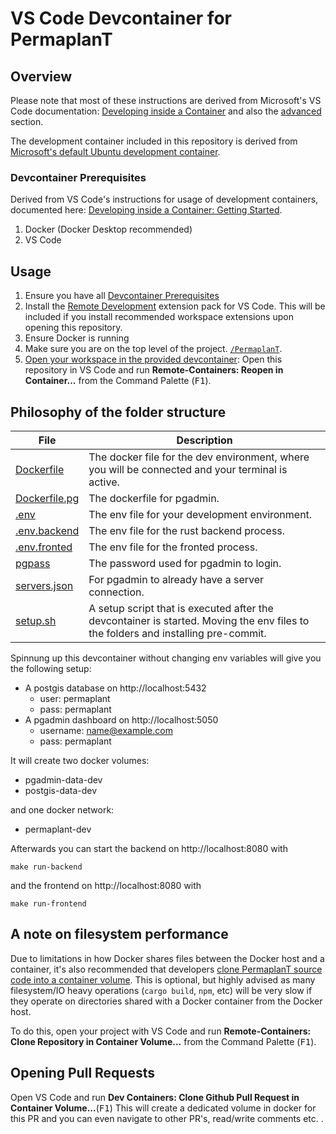 # VS Code Devcontainer for PermaplanT

## Overview

Please note that most of these instructions are derived from Microsoft's VS Code documentation: [Developing inside a Container](https://code.visualstudio.com/docs/remote/containers) and also the [advanced](https://code.visualstudio.com/remote/advancedcontainers/overview) section.

The development container included in this repository is derived from [Microsoft's default Ubuntu development container](https://github.com/microsoft/vscode-dev-containers/tree/master/containers/ubuntu).

### Devcontainer Prerequisites

Derived from VS Code's instructions for usage of development containers, documented here: [Developing inside a Container: Getting Started](https://code.visualstudio.com/docs/remote/containers#_getting-started).

1. Docker (Docker Desktop recommended)
2. VS Code

## Usage

1. Ensure you have all [Devcontainer Prerequisites](#devcontainer-prerequisites)
2. Install the [Remote Development](https://marketplace.visualstudio.com/items?itemName=ms-vscode-remote.vscode-remote-extensionpack) extension pack for VS Code. This will be included if you install recommended workspace extensions upon opening this repository.
3. Ensure Docker is running
4. Make sure you are on the top level of the project. [`/PermaplanT`](https://github.com/ElektraInitiative/PermaplanT).
5. [Open your workspace in the provided devcontainer](https://code.visualstudio.com/docs/remote/containers#_open-an-existing-workspace-in-a-container): Open this repository in VS Code and run **Remote-Containers: Reopen in Container...** from the Command Palette (<kbd>F1</kbd>).

## Philosophy of the folder structure

| File                             | Description                                                                                                                       |
| -------------------------------- | --------------------------------------------------------------------------------------------------------------------------------- |
| [Dockerfile](./Dockerfile)       | The docker file for the dev environment, where you will be connected and your terminal is active.                                 |
| [Dockerfile.pg](./Dockerfile.pg) | The dockerfile for pgadmin.                                                                                                       |
| [.env](./env)                    | The env file for your development environment.                                                                                    |
| [.env.backend](./env.backend)    | The env file for the rust backend process.                                                                                        |
| [.env.fronted](./env.frontend)   | The env file for the fronted process.                                                                                             |
| [pgpass](./pgpass)               | The password used for pgadmin to login.                                                                                           |
| [servers.json](./servers.json)   | For pgadmin to already have a server connection.                                                                                  |
| [setup.sh](./setup.sh)           | A setup script that is executed after the devcontainer is started. Moving the env files to the folders and installing pre-commit. |

Spinnung up this devcontainer without changing env variables will give you the following setup:

- A postgis database on http://localhost:5432
  - user: permaplant
  - pass: permaplant
- A pgadmin dashboard on http://localhost:5050
  - username: name@example.com
  - pass: permaplant

It will create two docker volumes:

- pgadmin-data-dev
- postgis-data-dev

and one docker network:

- permaplant-dev

Afterwards you can start the backend on http://localhost:8080 with

```
make run-backend
```

and the frontend on http://localhost:8080 with

```
make run-frontend
```

## A note on filesystem performance

Due to limitations in how Docker shares files between the Docker host and a container, it's also recommended that developers [clone PermaplanT source code into a container volume](https://code.visualstudio.com/remote/advancedcontainers/improve-performance#_use-clone-repository-in-container-volume). This is optional, but highly advised as many filesystem/IO heavy operations (`cargo build`, `npm`, etc) will be very slow if they operate on directories shared with a Docker container from the Docker host.

To do this, open your project with VS Code and run **Remote-Containers: Clone Repository in Container Volume...** from the Command Palette (<kbd>F1</kbd>).

## Opening Pull Requests

Open VS Code and run **Dev Containers: Clone Github Pull Request in Container Volume...**(<kbd>F1</kbd>)
This will create a dedicated volume in docker for this PR and you can even navigate to other PR's, read/write comments etc. .
